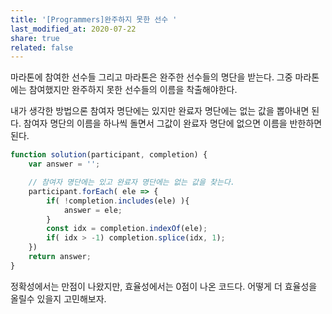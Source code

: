 ```yaml
---
title: '[Programmers]완주하지 못한 선수 '
last_modified_at: 2020-07-22
share: true
related: false
---
```


마라톤에 참여한 선수들 그리고 마라톤은 완주한 선수들의 명단을 받는다.
그중 마라톤에는 참여했지만 완주하지 못한 선수들의 이름을 착출해야한다.

내가 생각한 방법으론 참여자 명단에는 있지만 완료자 명단에는 없는 값을 뽑아내면 된다. 
참여자 명단의 이름을 하나씩 돌면서 그값이 완료자 명단에 없으면 이름을 반한하면 된다. 

```js
function solution(participant, completion) {
    var answer = '';

    // 참여자 명단에는 있고 완료자 명단에는 없는 값을 찾는다. 
    participant.forEach( ele => {
        if( !completion.includes(ele) ){
            answer = ele;            
        } 
        const idx = completion.indexOf(ele);
        if( idx > -1) completion.splice(idx, 1);
    })
    return answer;
}
```

정확성에서는 만점이 나왔지만, 효율성에서는 0점이 나온 코드다.
어떻게 더 효율성을 올릴수 있을지 고민해보자. 
